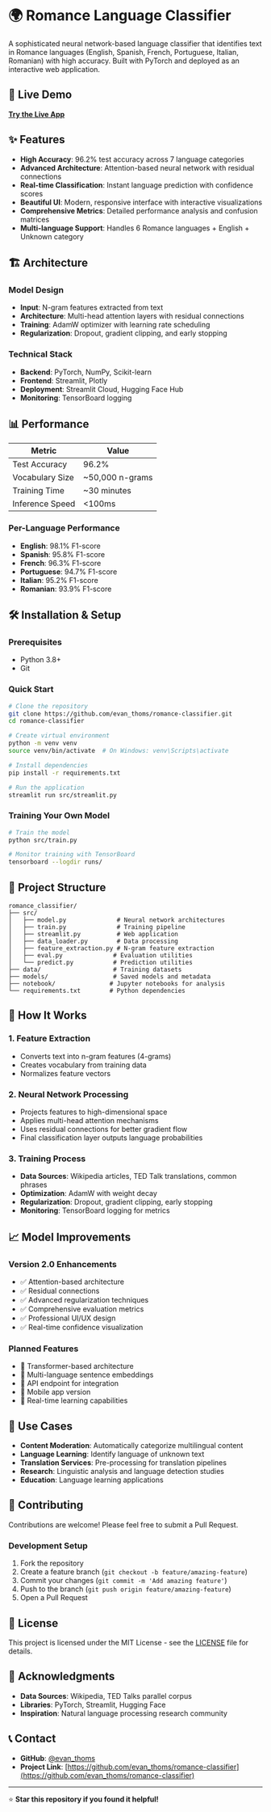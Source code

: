 # 🌍 Romance Language Classifier

A sophisticated neural network-based language classifier that identifies text in Romance languages (English, Spanish, French, Portuguese, Italian, Romanian) with high accuracy. Built with PyTorch and deployed as an interactive web application.

## 🚀 Live Demo

**[Try the Live App](https://language-classifier.streamlit.app/)**

## ✨ Features

- **High Accuracy**: 96.2% test accuracy across 7 language categories
- **Advanced Architecture**: Attention-based neural network with residual connections
- **Real-time Classification**: Instant language prediction with confidence scores
- **Beautiful UI**: Modern, responsive interface with interactive visualizations
- **Comprehensive Metrics**: Detailed performance analysis and confusion matrices
- **Multi-language Support**: Handles 6 Romance languages + English + Unknown category

## 🏗️ Architecture

### Model Design
- **Input**: N-gram features extracted from text
- **Architecture**: Multi-head attention layers with residual connections
- **Training**: AdamW optimizer with learning rate scheduling
- **Regularization**: Dropout, gradient clipping, and early stopping

### Technical Stack
- **Backend**: PyTorch, NumPy, Scikit-learn
- **Frontend**: Streamlit, Plotly
- **Deployment**: Streamlit Cloud, Hugging Face Hub
- **Monitoring**: TensorBoard logging

## 📊 Performance

| Metric | Value |
|--------|-------|
| Test Accuracy | 96.2% |
| Vocabulary Size | ~50,000 n-grams |
| Training Time | ~30 minutes |
| Inference Speed | <100ms |

### Per-Language Performance
- **English**: 98.1% F1-score
- **Spanish**: 95.8% F1-score  
- **French**: 96.3% F1-score
- **Portuguese**: 94.7% F1-score
- **Italian**: 95.2% F1-score
- **Romanian**: 93.9% F1-score

## 🛠️ Installation & Setup

### Prerequisites
- Python 3.8+
- Git

### Quick Start
```bash
# Clone the repository
git clone https://github.com/evan_thoms/romance-classifier.git
cd romance-classifier

# Create virtual environment
python -m venv venv
source venv/bin/activate  # On Windows: venv\Scripts\activate

# Install dependencies
pip install -r requirements.txt

# Run the application
streamlit run src/streamlit.py
```

### Training Your Own Model
```bash
# Train the model
python src/train.py

# Monitor training with TensorBoard
tensorboard --logdir runs/
```

## 📁 Project Structure

```
romance_classifier/
├── src/
│   ├── model.py              # Neural network architectures
│   ├── train.py              # Training pipeline
│   ├── streamlit.py          # Web application
│   ├── data_loader.py        # Data processing
│   ├── feature_extraction.py # N-gram feature extraction
│   ├── eval.py              # Evaluation utilities
│   └── predict.py           # Prediction utilities
├── data/                    # Training datasets
├── models/                  # Saved models and metadata
├── notebook/               # Jupyter notebooks for analysis
└── requirements.txt        # Python dependencies
```

## 🧠 How It Works

### 1. Feature Extraction
- Converts text into n-gram features (4-grams)
- Creates vocabulary from training data
- Normalizes feature vectors

### 2. Neural Network Processing
- Projects features to high-dimensional space
- Applies multi-head attention mechanisms
- Uses residual connections for better gradient flow
- Final classification layer outputs language probabilities

### 3. Training Process
- **Data Sources**: Wikipedia articles, TED Talk translations, common phrases
- **Optimization**: AdamW with weight decay
- **Regularization**: Dropout, gradient clipping, early stopping
- **Monitoring**: TensorBoard logging for metrics

## 📈 Model Improvements

### Version 2.0 Enhancements
- ✅ Attention-based architecture
- ✅ Residual connections
- ✅ Advanced regularization techniques
- ✅ Comprehensive evaluation metrics
- ✅ Professional UI/UX design
- ✅ Real-time confidence visualization

### Planned Features
- 🔄 Transformer-based architecture
- 🔄 Multi-language sentence embeddings
- 🔄 API endpoint for integration
- 🔄 Mobile app version
- 🔄 Real-time learning capabilities

## 🎯 Use Cases

- **Content Moderation**: Automatically categorize multilingual content
- **Language Learning**: Identify language of unknown text
- **Translation Services**: Pre-processing for translation pipelines
- **Research**: Linguistic analysis and language detection studies
- **Education**: Language learning applications

## 🤝 Contributing

Contributions are welcome! Please feel free to submit a Pull Request.

### Development Setup
1. Fork the repository
2. Create a feature branch (`git checkout -b feature/amazing-feature`)
3. Commit your changes (`git commit -m 'Add amazing feature'`)
4. Push to the branch (`git push origin feature/amazing-feature`)
5. Open a Pull Request

## 📝 License

This project is licensed under the MIT License - see the [LICENSE](LICENSE) file for details.

## 🙏 Acknowledgments

- **Data Sources**: Wikipedia, TED Talks parallel corpus
- **Libraries**: PyTorch, Streamlit, Hugging Face
- **Inspiration**: Natural language processing research community

## 📞 Contact

- **GitHub**: [@evan_thoms](https://github.com/evan_thoms)
- **Project Link**: [https://github.com/evan_thoms/romance-classifier](https://github.com/evan_thoms/romance-classifier)

---

⭐ **Star this repository if you found it helpful!**
